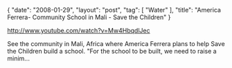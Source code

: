 {
   "date": "2008-01-29",
   "layout": "post",
   "tag": [
      "Water"
   ],
   "title": "America Ferrera- Community School in Mali - Save the Children"
}

http://www.youtube.com/watch?v=Mw4HbqdlJec  

See the community in Mali, Africa where America Ferrera plans to help Save the Children build a school. "For the school to be built, we need to raise a minim...